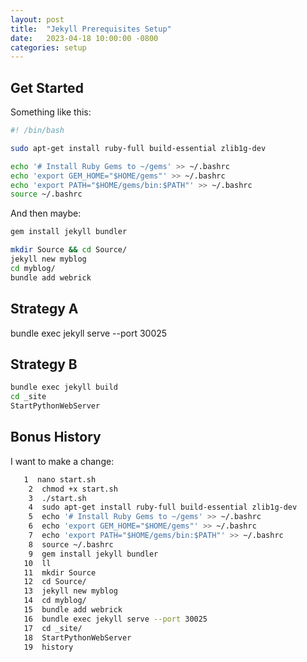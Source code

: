 ```yaml
---
layout: post
title:  "Jekyll Prerequisites Setup"
date:   2023-04-18 10:00:00 -0800
categories: setup
---
```


## Get Started



Something like this:

```bash
#! /bin/bash

sudo apt-get install ruby-full build-essential zlib1g-dev

echo '# Install Ruby Gems to ~/gems' >> ~/.bashrc
echo 'export GEM_HOME="$HOME/gems"' >> ~/.bashrc
echo 'export PATH="$HOME/gems/bin:$PATH"' >> ~/.bashrc
source ~/.bashrc
```

And then maybe:

``` bash
gem install jekyll bundler

mkdir Source && cd Source/
jekyll new myblog
cd myblog/
bundle add webrick
```

## Strategy A

bundle exec jekyll serve --port 30025

## Strategy B

```bash
bundle exec jekyll build
cd _site
StartPythonWebServer
```

## Bonus History

I want to make a change:

``` bash
   1  nano start.sh
    2  chmod +x start.sh
    3  ./start.sh
    4  sudo apt-get install ruby-full build-essential zlib1g-dev
    5  echo '# Install Ruby Gems to ~/gems' >> ~/.bashrc
    6  echo 'export GEM_HOME="$HOME/gems"' >> ~/.bashrc
    7  echo 'export PATH="$HOME/gems/bin:$PATH"' >> ~/.bashrc
    8  source ~/.bashrc
    9  gem install jekyll bundler
   10  ll
   11  mkdir Source
   12  cd Source/
   13  jekyll new myblog
   14  cd myblog/
   15  bundle add webrick
   16  bundle exec jekyll serve --port 30025
   17  cd _site/
   18  StartPythonWebServer
   19  history
```
